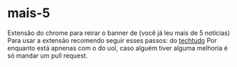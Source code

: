 # mais-5
Extensão do chrome para reirar o banner de (você já leu mais de 5 notícias)
Para usar a extensão recomendo seguir esses passos: do [techtudo](http://www.techtudo.com.br/dicas-e-tutoriais/noticia/2014/06/como-instalar-extensoes-de-fora-da-chrome-web-store-apos-o-bloqueio.html) 
Por enquanto está apnenas com o do uol, caso alguém tiver alguma melhoria é só mandar um pull request.
